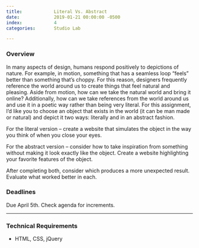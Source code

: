 ```yaml
---
title:            Literal Vs. Abstract
date:             2019-01-21 00:00:00 -0500
index:            4
categories:       Studio Lab

---
```


### Overview
In many aspects of design, humans respond positively to depictions of nature. For example, in motion, something that has a seamless loop “feels” better than something that’s choppy. For this reason, designers frequently reference the world around us to create things that feel natural and pleasing. Aside from motion, how can we take the natural world and bring it online? Additionally, how can we take references from the world around us and use it in a poetic way rather than being very literal. For this assignment, I’d like you to choose an object that exists in the world (it can be man made or natural) and depict it two ways: literally and in an abstract fashion.

For the literal version – create a website that simulates the object in the way you think of when you close your eyes.

For the abstract version – consider how to take inspiration from something without making it look exactly like the object. Create a website highlighting your favorite features of the object.

After completing both, consider which produces a more unexpected result. Evaluate what worked better in each.

### Deadlines

Due April 5th. Check agenda for increments.

---

### Technical Requirements

- HTML, CSS, jQuery
